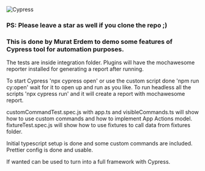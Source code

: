 ![Cypress](https://www.cypress.io/static/cypress-io-logo-social-share-8fb8a1db3cdc0b289fad927694ecb415.png)
### PS: Please leave a star as well if you clone the repo ;)
### This is done by Murat Erdem to demo some features of Cypress tool for automation purposes.



The tests are inside integration folder.
Plugins will have the mochawesome reporter installed for generating a report after running.

To start Cypress 'npx cypress open' or use the custom script done 'npm run cy:open' wait for it to open up and run as you like.
To run headless all the scripts 'npx cypress run' and it will create a report with mochawesome report. 

customCommandTest.spec.js with app.ts and visibleCommands.ts will show how to use custom commands and how to implement App Actions model.
fixtureTest.spec.js will show how to use fixtures to call data from fixtures folder.

Initial typescript setup is done and some custom commands are included.
Prettier config is done and usable.

If wanted can be used to turn into a full framework with Cypress.